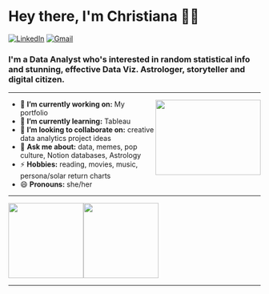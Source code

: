 
<h1 align="left"> Hey there, I'm Christiana 👋🏾 </h1>

<p align="left">
   <a href="https://www.linkedin.com/in/chrisadew/"><img alt="LinkedIn" src="https://img.shields.io/badge/-chrisadew-black?style=flat-square&logo=Linkedin&logoColor=white&link=https://www.linkedin.com/in/chrisadew/"></a>
   <a href="mailto:inbox.chrisadew@gmail.com"><img alt="Gmail" src="https://img.shields.io/badge/-inbox.chrisadew@gmail.com-black?style=flat-square&logo=Gmail&logoColor=white&link=mailto:inbox.chrisadew@gmail.com"></a>
</p>

<h3 align="left">  I'm a Data Analyst who's interested in random statistical info and stunning, effective Data Viz. Astrologer, storyteller and digital citizen. </h3>

---

<!-- credits for the gif https://gph.is/g/ZWg5jr7 -->
<img align="right" height="150" width="210" src="data toy story.gif">


- 🔭 **I’m currently working on:** My portfolio
- 🌱 **I’m currently learning:** Tableau
- 👯 **I’m looking to collaborate on:** creative data analytics project ideas
- 💬 **Ask me about:** data, memes, pop culture, Notion databases, Astrology
- ⚡ **Hobbies:** reading, movies, music, persona/solar return charts
- 😄 **Pronouns:** she/her

---

<a href="https://chrisadew55/"><img height="150px" src="https://github-readme-stats.vercel.app/api?username=chrisadew55&show_icons=true&hide_title=true&hide_border=true&theme=graywhite" /><img height="150px" src="https://github-readme-stats.vercel.app/api/top-langs/?username=chrisadew55&show_icons=true&layout=compact&langs_count=6&hide_title=true&hide_border=true&theme=graywhite" /></a>


---




<!-- Proudly created with GPRM ( https://gprm.itsvg.in ) -->
<!--
**chrisadew55/chrisadew55** is a ✨ _special_ ✨ repository because its `README.md` (this file) appears on your GitHub profile.

Here are some ideas to get you started:

- 🔭 I’m currently working on ...
- 🌱 I’m currently learning all about Python and SQL
- 💬 Brainstorm with me over tech, social media algorithms, and astrology
- 📫 Feel free to ping me on LinkedIn!
- 😄 Pronouns: she/her
- ⚡ Fun fact: I'm also studying for the CAPISAR exam :)
-->

